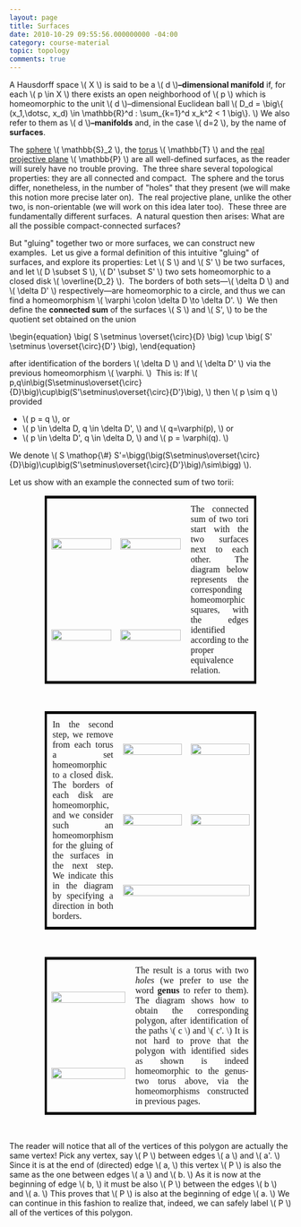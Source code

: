 ```yaml
---
layout: page
title: Surfaces
date: 2010-10-29 09:55:56.000000000 -04:00
category: course-material
topic: topology
comments: true 
---
```


A Hausdorff space <span>\\( X \\)</span> is said to be a <span>\\( d \\)</span>**–dimensional manifold** if, for each <span>\\( p \in X \\)</span> there exists an open neighborhood of <span>\\( p \\)</span> which is homeomorphic to the unit <span>\\( d \\)</span>–dimensional Euclidean ball <span>\\( D_d = \big\\{ (x\_1,\dotsc, x\_d) \in \mathbb{R}^d : \sum\_{k=1}^d x\_k^2 < 1 \big\\}. \\)</span>  We also refer to them as <span>\\( d \\)</span>**–manifolds** and, in the case <span>\\( d=2 \\)</span>, by the name of **surfaces**.

The <a href="http://blancosilva.github.io/course-material/2010/10/29/spheres.html" target="_self">sphere</a> <span>\\( \mathbb{S}_2 \\)</span>, the <a href="http://blancosilva.github.io/course-material/2010/10/28/torus.html" target="_self">torus</a> <span>\\( \mathbb{T} \\)</span> and the <a href="http://blancosilva.github.io/course-material/2010/10/28/the-real-projective-plane.html" target="_self">real projective plane</a> <span>\\( \mathbb{P} \\)</span> are all well-defined surfaces, as the reader will surely have no trouble proving.  The three share several topological properties: they are all connected and compact.  The sphere and the torus differ, nonetheless, in the number of "holes" that they present (we will make this notion more precise later on).  The real projective plane, unlike the other two, is non-orientable (we will work on this idea later too).  These three are fundamentally different surfaces.  A natural question then arises: What are all the possible compact-connected surfaces?

But "gluing" together two or more surfaces, we can construct new examples.  Let us give a formal definition of this intuitive "gluing" of surfaces, and explore its properties: Let <span>\\( S \\)</span> and <span>\\( S' \\)</span> be two surfaces, and let <span>\\( D \subset S \\)</span>, <span>\\( D' \subset S' \\)</span> two sets homeomorphic to a closed disk <span>\\( \overline{D_2} \\)</span>.  The borders of both sets—<span>\\( \delta D \\)</span> and <span>\\( \delta D' \\)</span> respectively—are homeomorphic to a circle, and thus we can find a homeomorphism <span>\\( \varphi \colon \delta D \to \delta D'. \\)</span>  We then define the **connected sum** of the surfaces <span>\\( S \\)</span> and <span>\\( S', \\)</span> to be the quotient set obtained on the union

<div>
\begin{equation}
 \big( S \setminus \overset{\circ}{D} \big) \cup \big( S' \setminus \overset{\circ}{D'} \big),
 \end{equation}
</div>

after identification of the borders <span>\\( \delta D \\)</span> and <span>\\( \delta D' \\)</span> via the previous homeomorphism <span>\\( \varphi. \\)</span>  This is:
If <span>\\( p,q\in\big(S\setminus\overset{\circ}{D}\big)\cup\big(S'\setminus\overset{\circ}{D'}\big), \\) </span> then <span>\\( p \sim q \\)</span> provided

* <span>\\( p = q \\)</span>, or
* <span>\\( p \in \delta D, q \in \delta D', \\)</span> and <span>\\( q=\varphi(p), \\)</span> or
* <span>\\( p \in \delta D', q \in \delta D, \\)</span> and <span>\\( p = \varphi(q). \\)</span>

We denote <span>\\( S \mathop{\\#} S'=\bigg(\big(S\setminus\overset{\circ}{D}\big)\cup\big(S'\setminus\overset{\circ}{D'}\big)/\sim\bigg) \\)</span>.

Let us show with an example the connected sum of two torii:

<table style="width:75%; margin-left:auto; margin-right:auto; border:4px solid black;">
	<tbody>
<tr>
<td style="width:33%;text-align:center;vertical-align:middle;border-width:0;"><img src="http://farm5.static.flickr.com/4112/5127794052_6d89be203b_o_d.jpg" alt="" width="100%" /></td>
<td style="width:33%;text-align:center;vertical-align:middle;border-width:0;"><img src="http://farm5.static.flickr.com/4112/5127794052_6d89be203b_o_d.jpg" alt="" width="100%" /></td>
<td style="padding:10px; width:33%;vertical-align:top;font-family:modern;font-size:12pt;text-align:justify;border-width:0;" rowspan="2">The connected sum of two tori start with the two surfaces next to each other.  The diagram below represents the corresponding homeomorphic squares, with the edges identified according to the proper equivalence relation.</td>
</tr>
<tr>
<td style="width:33%;text-align:center;vertical-align:middle;border-width:0;"><img src="http://farm5.static.flickr.com/4011/5127212155_711f3cd063_o_d.jpg" alt="" width="100%" /></td>
<td style="width:33%;text-align:center;vertical-align:middle;border-width:0;"><img src="http://farm5.static.flickr.com/4011/5127212155_711f3cd063_o_d.jpg" alt="" width="100%" /></td>
</tr>
</tbody>
</table>

<br />

<table style="width:75%; margin-left:auto; margin-right:auto; border:4px solid black;">
	<tbody>
<tr>
<td style="padding:10px; width:33%;vertical-align:top;font-family:modern;font-size:12pt;text-align:justify;border-width:0;" rowspan="3">In the second step, we remove from each torus a set homeomorphic to a closed disk.  The borders of each disk are homeomorphic, and we consider such an homeomorphism for the gluing of the surfaces in the next step.  We indicate this in the diagram by specifying a direction in both borders.</td>
<td style="width:33%;text-align:center;vertical-align:middle;border-width:0;"><img src="http://farm5.static.flickr.com/4125/5127794080_295d802707_o_d.jpg" alt="" width="100%" /></td>
<td style="width:33%;text-align:center;vertical-align:middle;border-width:0;"><img src="http://farm2.static.flickr.com/1120/5127188305_3401f74d2c_o_d.jpg" alt="" width="100%" /></td>
</tr>
<tr>
<td style="width:33%;text-align:center;vertical-align:middle;border-width:0;"><img src="http://farm2.static.flickr.com/1196/5127919908_ace2ce95f1_o_d.jpg" alt="" width="100%" /></td>
<td style="width:33%;text-align:center;vertical-align:middle;border-width:0;"><img src="http://farm2.static.flickr.com/1321/5127314303_152ff8763c_o_d.jpg" alt="" width="100%" /></td>
</tr>
<tr>
<td style="width:66%;vertical-align:middle;border-width:0;" colspan="2"><img src="http://farm2.static.flickr.com/1157/5136494837_109ab99a8c_b_d.jpg" alt="" width="100%" /></td>
</tr>
</tbody>
</table>

<br />

<table style="width:75%; margin-left:auto; margin-right:auto; border:4px solid black;">
	<tbody>
<tr>
<td style="width:40%;text-align:center;vertical-align:middle;border-width:0;"><img src="http://farm5.static.flickr.com/4124/5135962570_1ab3beaa2f_o_d.jpg" alt="" width="100%" /></td>
<td style="padding:10px; width:60%;vertical-align:top;font-family:modern;font-size:12pt;text-align:justify ;border-width:0;" rowspan="2">The result is a torus with two <em>holes</em> (we prefer to use the word  <strong>genus</strong> to refer to them).  The diagram shows how to obtain the corresponding polygon, after identification of the paths \( c \) and \( c'. \)  It is not hard to prove that the polygon with identified sides as shown is indeed homeomorphic to the genus-two torus above, via the homeomorphisms constructed in previous pages.</td>
</tr>
<tr>
<td style="width:40%;text-align:center;vertical-align:middle;border-width:0;"><img src="http://farm2.static.flickr.com/1111/5135719991_d0356411dd_o_d.jpg" alt="" width="100%" /></td>
</tr>
</tbody>
</table>

<br />

The reader will notice that all of the vertices of this polygon are actually the same vertex! Pick any vertex, say <span>\\( P \\)</span> between edges <span>\\( a \\)</span> and <span>\\( a'. \\)</span>  Since it is at the end of (directed) edge <span>\\( a, \\)</span> this vertex <span>\\( P \\)</span> is also the same as the one between edges <span>\\( a \\)</span> and <span>\\( b. \\)</span>  As it is now at the beginning of edge <span>\\( b, \\)</span> it must be also <span>\\( P \\)</span> between the edges <span>\\( b \\)</span> and <span>\\( a. \\)</span>  This proves that <span>\\( P \\)</span> is also at the beginning of edge <span>\\( a. \\)</span>  We can continue in this fashion to realize that, indeed, we can safely label <span>\\( P \\)</span> all of the vertices of this polygon.
